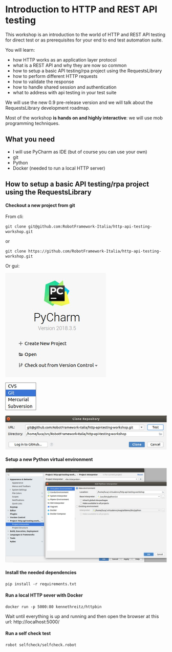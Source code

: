 # Introduction to HTTP and REST API testing

This workshop is an introduction to the world of HTTP and REST API testing for direct test or as prerequisites for your end to end test automation suite.

You will learn:
- how HTTP works as an application layer protocol
- what is a REST API and why they are now so common
- how to setup a basic API testing/rpa project using the RequestsLibrary
- how to perform different HTTP requests
- how to validate the response
- how to handle shared session and authentication
- what to address with api testing in your test suite

We will use the new 0.9 pre-release version and we will talk about the RequestsLibrary development roadmap.

Most of the workshop **is hands on and highly interactive**: we will use mob programming techniques.

## What you need
- I will use PyCharm as IDE (but of course you can use your own) 
- git
- Python
- Docker (needed to run a local HTTP server)

## How to setup a basic API testing/rpa project using the RequestsLibrary

#### Checkout a new project from git

From cli:

    git clone git@github.com:RobotFramework-Italia/http-api-testing-workshop.git
    
or

    git clone https://github.com/RobotFramework-Italia/http-api-testing-workshop.git

Or gui:

![](./img/Selection_201.jpg)

![](./img/Menu_200.jpg)

![](./img/Clone%20Repository_202.jpg)

#### Setup a new Python virtual environment

![](./img/Selection_203.jpg)

#### Install the needed dependencies

    pip install -r requirements.txt 
    
#### Run a local HTTP sever with Docker

    docker run -p 5000:80 kennethreitz/httpbin
    
Wait until everything is up and running and then open the browser at this url: http://localhost:5000/

#### Run a self check test

    robot selfcheck/selfcheck.robot
